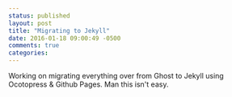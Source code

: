 ```yaml
---
status: published
layout: post
title: "Migrating to Jekyll"
date: 2016-01-18 09:00:49 -0500
comments: true
categories:
---
```


Working on migrating everything over from Ghost to Jekyll using Ocotopress & Github Pages. Man this isn't easy.